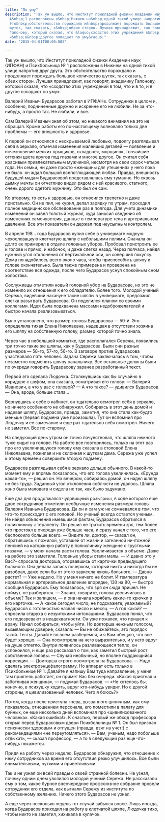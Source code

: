 ```yaml
---
title: "По уму"
description: "Так уж вышло, что Институт прикладной физики Академии наук (ИПФАН) и&nbsp;Психбольница
  №&nbsp;1 расположены в&nbsp;Нижнем на&nbsp;одной тихой улице напротив друг друга.
  Это&nbsp;обстоятельство порождало и&nbsp;продолжает порождать большое количество
  шуток, так сказать, с&nbsp;обеих сторон. Лучшая принадлежит, как говорят, академику
  Гапонову, который сказал, что &laquo;сходство этих учреждений в&nbsp;том, что и&nbsp;в&nbsp;то,
  и&nbsp;в&nbsp;другое попадают по уму&raquo;"
date: '2015-04-01T00:00:00Z'

---
```

Так уж вышло, что Институт прикладной физики Академии наук (ИПФАН) и Психбольница № 1 расположены в Нижнем на одной тихой улице напротив друг друга. Это обстоятельство порождало и продолжает порождать большое количество шуток, так сказать, с обеих сторон. Лучшая принадлежит, как говорят, академику Гапонову, который сказал, что «сходство этих учреждений в том, что и в то, и в другое попадают по уму».

Валерий Иваныч Бударасов работал в ИПФАНе. Сотрудники в целом и, особенно, подчиненные дружно и искренне его не любили. Не за что-нибудь, а просто так. Не любили, и все.

Сам Валерий Иваныч знал об этом, но никакого внимания на это не обращал. Кроме работы его по-настоящему волновало только две проблемы — его внешность и здоровье.

К первой он относился с нескрываемой любовью, подолгу разглядывал себя в зеркало, отмечая изменения малейших деталей — появление и исчезновение мелких прыщиков, складочек, морщинок, тончайшие оттенки цвета кругов под глазами и многое другое. Он считал себя красивым привлекательным мужчиной, несмотря на свои сорок четыре года. Ни семьи, ни даже просто «женщины для утешения» у него пока не было: он ждал большой всепоглощающей любви. Правда, внешность будущей мадам Бударасовой представлялась ему туманно. Но сквозь дымку мечты он отчетливо видел рядом с ней красивого, статного, очень дорого одетого мужчину. Это был он сам.

Ко второму, то есть к здоровью, он относился трепетно и даже пристально. Он не пил, не курил, делал зарядку по утрам, проходил полное медицинское обследование раз в полгода. Для учета динамики изменений он завел толстый журнал, куда заносил сведения об изменениях самочувствия, данные о температуре тела и артериальном давлении. Все эти показатели он держал под неусыпным контролем.

В апреле 198… года Бударасов купил себе в универмаге модную чехословацкую клетчатую шляпу с небольшими полями. Сначала он долго ее примерял в отделе головных уборов. Пробовал пристроить ее к голове и прямо, и набочок, и даже слегка назад. Через полчаса, найдя нужный угол отклонения от вертикальной оси, он совершил покупку. Дома понадобилось всего около часа, чтобы приспособить шляпу к голове окончательно. Была также примерена и проверена на соответствие вся одежда, после чего Бударасов уснул спокойным сном холостяка.

Сослуживцы отметили новый головной убор на Бударасове, но это не изменило их отношения к его обладателю. Более того. Молодой ученый Сережа, видевший накануне такие шляпы в универмаге, предложил слегка разыграть Бударасова. Он поделился планом со своими коллегами. Идея была подхвачена массами недоброжелателей и быстро начала реализовываться.

Было установлено, что размер головы Бударасова — 59-й. Это определила тихая Елена Николаевна, надевшая в отсутствии хозяина его шляпу на собственную голову, размер которой точно знала.

Через час в небольшой комнатке, где располагался Сережа, появились три точно такие же шляпы, как у Бударасова. Были они разных размеров — 58-го, 57-го, 56-го. В заговоре против Бударасова участвовало пять человек. Задача Сережи заключалась в том, чтобы незаметно подменить шляпу начальнику. Все остальные должны были по очереди говорить Бударасову заранее разработанный текст.

Первой это сделала Людочка. Столкнувшись как бы случайно в коридоре с шефом, она сказала, осматривая его голову:
— Валерий Иванович, а что у вас с головой?
— А что такое? — удивился Бударасов. 
— Она, вроде, больше стала…

Вернувшись к себе в кабинет, он тщательно осмотрел себя в зеркало, но ничего особенного не обнаружил. Собираясь в этот день домой и надевая шляпу, Бударасов, правда, заметил, что она стала как-будто меньше (первая подмена уже произошла). Тут он вспомнил про Людочку и ее замечание и еще раз тщательно себя осмотрел. Ничего не заметил. Все по-старому.

На следующий день утром он точно почувствовал, что шляпа немного туже сидит на голове. На работе все повторилось, только на этот раз про его увеличившуюся голову ему сказала в столовой Елена Николаевна, пожилая и не склонная к шуткам дама. Сережа уже успел к этому времени совершить вторую подмену.

Бударасов разглядывал себя в зеркало дольше обычного. В какой-то момент ему и впрямь показалось, что его голова увеличилась. «Ерунда какая-то», — решил он. Но вечером, собираясь домой, он надел шляпу не без труда. Заданный угол отклонения соблюсти не удалось. Шляпа явно была маловата и сидела не так, как было задумано.

Еще два дня продолжался чудовищный розыгрыш, в ходе которого еще двое сотрудников отметили необычные изменения размера головы Валерия Иваныча Бударасова. Да он и сам уж не сомневался в том, что что-то происходит с его головой. Но ученый всегда остается ученым. Не найдя объяснения имевшимся фактам, Бударасов обратился в поликлинику к терапевту. Он решил не тратить времени зря, тем более что простоял в очереди уже больше часа, и сразу начал с того, что его беспокоило больше всего.
— Видите ли, доктор, — сказал он, обратившись к пожилой, уставшей от жизни и загнанной ничтожной пенсией на каторжную работу в поликлинику женщине с грустными глазами, — у меня начала расти голова. Увеличивается в объеме. Даже на работе это заметили. Головные уборы стали малы.
— И давно это у Вас?- спросила докторша, оторвавшись от карточки предыдущего больного. Она делала запись почерком, который никто и никогда бы не разобрал, даже если бы от этого зависела жизнь больного. — Давно растет?
— Уже неделю. Но у меня ничего не болит. И температура нормальная и артериальное давление впорядке, 130 на 80, — быстро сообщил Бударасов. Ему показалось, что зря он сюда пришел. Не поймут, не разберутся.
— Значит, говорите, голова увеличилась в объеме? Так и запишем, — и она начала корябать какие-то крючки в его карточке. — А какое сегодня число, не подскажете, уважаемый?
Бударасов с готовностью назвал число и месяц.
— А год какой? — спросила старуха с иезуитскими интонациями.
Бударасов понял, что его подозревают в неадекватности. Он уже пожалел, что пришел к врачу. Начал собираться, чтобы уйти. Но докторша нежным голосом, вызывающим доверие, сказала:
— Вы не обижайтесь, это порядок такой. Тесты. Давайте во всем разберемся, и я Вам обещаю, что все будет хорошо. — Она посмотрела на него выразительно, и у него вдруг на душе отлегло. Внутри появилось разливающееся тепло, он успокоился, и еще раз рассказал о том, как заметил быстрый рост собственной головы.
— Случай необычный, но вполне поддающийся коррекции. — Докторша строго посмотрела на Бударасова. — Надо сделать электроэнцефалограмму. Но аппарат есть только в Психбольнице № 1. Давайте я напишу Вам туда направление, у меня там приятель работает, он примет Вас без очереди.
«Какая приятная и заботливая женщина», — подумал Бударасов. — «Не хотелось бы, конечно, в психушку ходить, вдруг кто-нибудь увидит. Но с другой стороны, я цивилизованный человек. Чего я боюсь?»

Потом, когда после приступа гнева, вызванного циничным, как ему показалось, отношением персонала, его поместили в палату для буйных, он еще несколько дней вспоминал про «цивилизованного человека». «Какая ошибка!». К счастью, первый же обход профессора открыл перед Бударасовым двери Психбольницы № 1. Он был признан психически здоровым и отпущен (правда, взят на учет!) с рекомендациями «не переутомляться».
— Вам, ученым, надо побольше отдыхать, — сказал профессор, — а то в следующий раз еще что-нибудь покажется.

Придя на работу через неделю, Бударасов обнаружил, что отношение к нему сотрудников за время его отсутствия резко улучшилось. Все были внимательными, чуткими и приветливыми.

Так и не узнал он всей правды о своей странной болезни. Не узнал, почему одним днем уволился молодой ученый Сережа. Не рассказали ему о том, какое бурное внеочередное профсоюзное собрание провели сотрудники его отдела, как выгнали Сережу из института по собственному желанию. Ничего этого Бударасов не узнал.

А еще через несколько недель тот случай забылся вовсе. Лишь иногда, когда Бударасов приходил на работу в клетчатой шляпе, Людочка тихо, чтобы никто не заметил, хихикала в кулачок.
